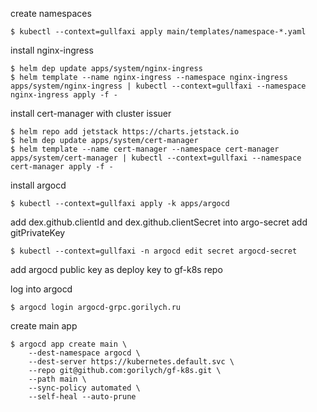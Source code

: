 
create namespaces

```
$ kubectl --context=gullfaxi apply main/templates/namespace-*.yaml
```

install nginx-ingress

```
$ helm dep update apps/system/nginx-ingress
$ helm template --name nginx-ingress --namespace nginx-ingress apps/system/nginx-ingress | kubectl --context=gullfaxi --namespace nginx-ingress apply -f -
```

install cert-manager with cluster issuer

```
$ helm repo add jetstack https://charts.jetstack.io
$ helm dep update apps/system/cert-manager
$ helm template --name cert-manager --namespace cert-manager apps/system/cert-manager | kubectl --context=gullfaxi --namespace cert-manager apply -f -
```

install argocd

```
$ kubectl --context=gullfaxi apply -k apps/argocd
```

add dex.github.clientId and dex.github.clientSecret into argo-secret
add gitPrivateKey

```
$ kubectl --context=gullfaxi -n argocd edit secret argocd-secret
```

add argocd public key as deploy key to gf-k8s repo

log into argocd

```
$ argocd login argocd-grpc.gorilych.ru 
```

create main app

```
$ argocd app create main \
    --dest-namespace argocd \
    --dest-server https://kubernetes.default.svc \
    --repo git@github.com:gorilych/gf-k8s.git \
    --path main \
    --sync-policy automated \
    --self-heal --auto-prune
```

